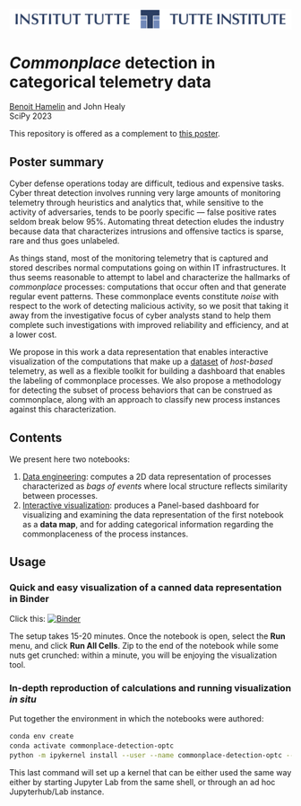 ![](https://github.com/TutteInstitute/.github/raw/main/profile/images/tutte-long.png)

# *Commonplace* detection in categorical telemetry data

[Benoit Hamelin](mailto:benoit.hamelin@cyber.gc.ca) and John Healy<br>
SciPy 2023

This repository is offered as a complement to [this poster](https://drive.google.com/file/d/1ZijF656jj7x8AobIypdyQErn0hXOpIFU/view?usp=sharing).

## Poster summary

Cyber defense operations today are difficult, tedious and expensive tasks.
Cyber threat detection involves running very large amounts of monitoring telemetry through heuristics and analytics that, while sensitive to the activity of adversaries, tends to be poorly specific &mdash; false positive rates seldom break below 95%.
Automating threat detection eludes the industry because data that characterizes intrusions and offensive tactics is sparse, rare and thus goes unlabeled.

As things stand, most of the monitoring telemetry that is captured and stored describes normal computations going on within IT infrastructures.
It thus seems reasonable to attempt to label and characterize the hallmarks of *commonplace* processes:
computations that occur often and that generate regular event patterns.
These commonplace events constitute *noise* with respect to the work of detecting malicious activity,
so we posit that taking it away from the investigative focus of cyber analysts stand to help them complete such investigations with improved reliability and efficiency, and at a lower cost.

We propose in this work a data representation that enables interactive visualization of the computations that make up a [dataset](https://github.com/FiveDirections/OpTC-data) of *host-based* telemetry, as well as a flexible toolkit for building a dashboard that enables the labeling of commonplace processes.
We also propose a methodology for detecting the subset of process behaviors that can be construed as commonplace, along with an approach to classify new process instances against this characterization.

## Contents

We present here two notebooks:

1. [Data engineering](01%20Data%20Engineering.ipynb): computes a 2D data representation of processes characterized as *bags of events* where local structure reflects similarity between processes.
1. [Interactive visualization](02%20Interactive%20visualization.ipynb): produces a Panel-based dashboard for visualizing and examining the data representation of the first notebook as a **data map**, and for adding categorical information regarding the commonplaceness of the process instances.

## Usage

### Quick and easy visualization of a canned data representation in Binder

Click this: [![Binder](https://mybinder.org/badge_logo.svg)](https://mybinder.org/v2/gh/tutteinstitute/scipy2023/HEAD?labpath=02%20Interactive%20visualization.ipynb)

The setup takes 15-20 minutes.
Once the notebook is open, select the **Run** menu, and click **Run All Cells**.
Zip to the end of the notebook while some nuts get crunched:
within a minute, you will be enjoying the visualization tool.

### In-depth reproduction of calculations and running visualization *in situ*

Put together the environment in which the notebooks were authored:

```sh
conda env create
conda activate commonplace-detection-optc
python -m ipykernel install --user --name commonplace-detection-optc --display-name 'Commonplace detection in categorical telemetry data'
```

This last command will set up a kernel that can be either used the same way either by starting Jupyter Lab from the same shell, or through an ad hoc Jupyterhub/Lab instance.
